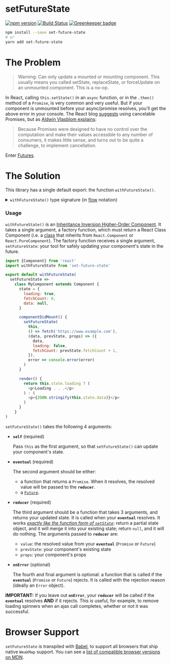 # setFutureState

[![npm version](https://badge.fury.io/js/set-future-state.svg)](https://www.npmjs.com/package/set-future-state)
[![Build Status](https://travis-ci.org/Leeds-eBooks/set-future-state.svg?branch=master)](https://travis-ci.org/Leeds-eBooks/set-future-state)
[![Greenkeeper badge](https://badges.greenkeeper.io/Leeds-eBooks/set-future-state.svg)](https://greenkeeper.io/)

```sh
npm install --save set-future-state
# or
yarn add set-future-state
```

# The Problem

> Warning: Can only update a mounted or mounting component. This usually means you called setState, replaceState, or forceUpdate on an unmounted component. This is a no-op.

In React, calling `this.setState()` in an `async` function, or in the `.then()` method of a `Promise`, is very common and very useful. But if your component is unmounted before your async/promise resolves, you’ll get the above error in your console. The React blog [suggests](https://reactjs.org/blog/2015/12/16/ismounted-antipattern.html) using cancelable Promises, but as [Aldwin Vlasblom explains](https://medium.com/@avaq/broken-promises-2ae92780f33):

> Because Promises were designed to have no control over the computation and make their values accessible to any number of consumers, it makes little sense, and turns out to be quite a challenge, to implement cancellation.

Enter [Futures](https://github.com/fluture-js/Fluture/wiki/Comparison-to-Promises).

# The Solution

This library has a single default export: the function `withFutureState()`.

<details>
<summary><code>withFutureState()</code> type signature (in <a href="https://flow.org/">flow</a> notation)</summary>

```js
type SetFutureState<P, S> = <E, V>(
  self: Component<P, S>,
  eventual: Future<E, V> | (() => Promise<V>),
  reducer: (value?: V, prevState: S, props: P) => $Shape<S> | null,
  onError?: (error: E) => *
) => void

declare export default function withFutureState<P, S>(
  factory: (setFutureState: SetFutureState<P, S>) => Class<Component<P, S>>
): Class<Component<P, S>>
```

</details>

### Usage

`withFutureState()` is an [Inheritance Inversion Higher-Order Component](https://medium.com/@franleplant/react-higher-order-components-in-depth-cf9032ee6c3e#5247). It takes a single argument, a factory function, which must return a React Class Component (i.e. a [class](https://developer.mozilla.org/en-US/docs/Web/JavaScript/Reference/Classes) that inherits from `React.Component` or `React.PureComponent`). The factory function receives a single argument, `setFutureState`: your tool for safely updating your component's state in the future.

```js
import {Component} from 'react'
import withFutureState from 'set-future-state'

export default withFutureState(
  setFutureState =>
    class MyComponent extends Component {
      state = {
        loading: true,
        fetchCount: 0,
        data: null,
      }

      componentDidMount() {
        setFutureState(
          this,
          () => fetch('https://www.example.com'),
          (data, prevState, props) => ({
            data,
            loading: false,
            fetchCount: prevState.fetchCount + 1,
          }),
          error => console.error(error)
        )
      }

      render() {
        return this.state.loading ? (
          <p>Loading . . .</p>
        ) : (
          <p>{JSON.stringify(this.state.data)}</p>
        )
      }
    }
)
```

`setFutureState()` takes the following 4 arguments:

* **`self`** (required)

  Pass `this` as the first argument, so that `setFutureState()` can update your component's state.

* **`eventual`** (required)

  The second argument should be either:

  * a function that returns a `Promise`. When it resolves, the resolved value will be passed to the **`reducer`**.
  * a [`Future`](https://github.com/fluture-js/Fluture).

* **`reducer`** (required)

  The third argument should be a function that takes 3 arguments, and returns your updated state. It is called when your **`eventual`** resolves. It works _[exactly like the function form of `setState`](https://reactjs.org/docs/react-component.html#setstate)_: return a partial state object, and it will merge it into your existing state; return `null`, and it will do nothing. The arguments passed to **`reducer`** are:

  * `value`: the resolved value from your **`eventual`** (`Promise` or `Future`)
  * `prevState`: your component's existing state
  * `props`: your component's props

* **`onError`** (optional)

  The fourth and final argument is optional: a function that is called if the **`eventual`** (`Promise` or `Future`) rejects. It is called with the rejection reason (ideally an `Error` object).

**IMPORTANT:** If you leave out **`onError`**, your **`reducer`** will be called if the **`eventual`** resolves **AND** if it rejects. This is useful, for example, to remove loading spinners when an ajax call completes, whether or not it was successful.

# Browser Support

`setFutureState` is transpiled with [Babel](https://babeljs.io/), to support all browsers that ship native `WeakMap` support. You can see a [list of compatible browser versions on MDN](https://developer.mozilla.org/en-US/docs/Web/JavaScript/Reference/Global_Objects/WeakMap#Browser_compatibility).
